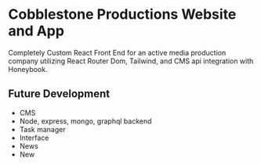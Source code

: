 # Cobblestone Productions Website and App

Completely Custom React Front End for an active media production company utilizing React Router Dom, Tailwind, and CMS api integration with Honeybook. 

## Future Development

* CMS 
* Node, express, mongo, graphql backend
* Task manager
* Interface
* News
* New
